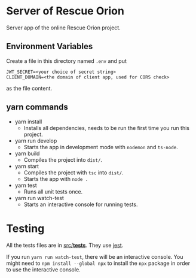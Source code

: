 # Server of Rescue Orion

Server app of the online Rescue Orion project.


## Environment Variables
Create a file in this directory named `.env` and put
```
JWT_SECRET=<your choice of secret string>
CLIENT_DOMAIN=<the domain of client app, used for CORS check>
```
as the file content.

## yarn commands
- yarn install
  - Installs all dependencies, needs to be run the first time you run this project.
- yarn run develop
  - Starts the app in development mode with `nodemon` and `ts-node`.
- yarn build
  - Compiles the project into `dist/`.
- yarn start
  - Compiles the project with `tsc` into `dist/`.
  - Starts the app with `node .`
- yarn test
  - Runs all unit tests once.
- yarn run watch-test
  - Starts an interactive console for running tests.

# Testing
All the tests files are in [src/__tests__](src/__tests__). They use [jest](https://jestjs.io/docs/en/getting-started).

If you run `yarn run watch-test`, there will be an interactive console. You might need to `npm install --global npx` to install the `npx` package in order to use the interactive console.
